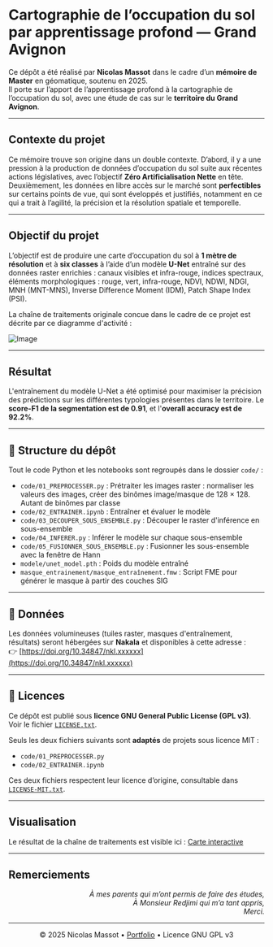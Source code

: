 # Cartographie de l’occupation du sol par apprentissage profond — Grand Avignon

Ce dépôt a été réalisé par **Nicolas Massot** dans le cadre d’un **mémoire de Master** en géomatique, soutenu en 2025.  
Il porte sur l’apport de l’apprentissage profond à la cartographie de l’occupation du sol, avec une étude de cas sur le **territoire du Grand Avignon**.

---

## Contexte du projet 

Ce mémoire trouve son origine dans un double contexte. D’abord, il y a une pression à la production de données d’occupation du sol suite aux récentes actions législatives, avec l’objectif **Zéro Artificialisation Nette** en tête. Deuxièmement, les données en libre accès sur le marché sont **perfectibles** sur certains points de vue, qui sont éveloppés et justifiés, notamment en ce qui a trait à l’agilité, la précision et la résolution spatiale et temporelle.

---

## Objectif du projet

L’objectif est de produire une carte d’occupation du sol à **1 mètre de résolution** et à **six classes** à l’aide d’un modèle **U-Net** entraîné sur des données raster enrichies : canaux visibles et infra-rouge, indices spectraux, éléments morphologiques : rouge, vert, infra-rouge, NDVI, NDWI, NDGI, MNH (MNT-MNS), Inverse Difference Moment (IDM), Patch Shape Index (PSI). 

La chaîne de traitements originale concue dans le cadre de ce projet est décrite par ce diagramme d'activité :

![Image](https://github.com/user-attachments/assets/020fd19a-ec61-4bad-b679-75ba160eb240)

---

## Résultat 

L'entraînement du modèle U-Net a été optimisé pour maximiser la précision des prédictions sur les différentes typologies présentes dans le territoire. Le **score-F1 de la segmentation est de 0.91**, et l'**overall accuracy est de 92.2%**.


---

## 📁 Structure du dépôt

Tout le code Python et les notebooks sont regroupés dans le dossier `code/` :
- `code/01_PREPROCESSER.py` : Prétraiter les images raster : normaliser les valeurs des images, créer des binômes image/masque de 128 × 128. Autant de binômes par classe
- `code/02_ENTRAINER.ipynb` : Entraîner et évaluer le modèle
- `code/03_DECOUPER_SOUS_ENSEMBLE.py` : Découper le raster d'inférence en sous-ensemble
- `code/04_INFERER.py` : Inférer le modèle sur chaque sous-ensemble
- `code/05_FUSIONNER_SOUS_ENSEMBLE.py` : Fusionner les sous-ensemble avec la fenêtre de Hann
- `modele/unet_model.pth` : Poids du modèle entraîné
- `masque_entrainement/masque_entraînement.fmw` : Script FME pour générer le masque à partir des couches SIG

---

## 💾 Données

Les données volumineuses (tuiles raster, masques d'entraînement, résultats) seront hébergées sur **Nakala** et disponibles à cette adresse :  
👉 [https://doi.org/10.34847/nkl.xxxxxx](https://doi.org/10.34847/nkl.xxxxxx)

---

## 📜 Licences

Ce dépôt est publié sous **licence GNU General Public License (GPL v3)**. Voir le fichier [`LICENSE.txt`](LICENSE.txt).

Seuls les deux fichiers suivants sont **adaptés** de projets sous licence MIT :
- `code/01_PREPROCESSER.py`
- `code/02_ENTRAINER.ipynb`

Ces deux fichiers respectent leur licence d’origine, consultable dans [`LICENSE-MIT.txt`](LICENSE-MIT.txt).

---


## Visualisation

Le résultat de la chaîne de traitements est visible ici : <a href="https://mercatorien.github.io/MEMOIRE_MASSOT/">Carte interactive</a>

---


## Remerciements

<p align="right"><em>À mes parents qui m’ont permis de faire des études, <br>
À Monsieur Redjimi qui m’a tant appris,<br>
Merci.</em></p>


<hr>
<p align="center">
  © 2025 Nicolas Massot • <a href="https://nicolasmassot.fr">Portfolio</a> • Licence GNU GPL v3
</p>
